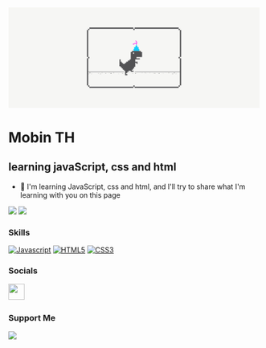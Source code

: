 <img src="gif/dino.gif" width="500px" left="200px" />

Mobin TH
===============================

learning javaScript, css and html
-----------------------------

*   🤝 I'm learning JavaScript, css and html, and I'll try to share what I'm learning with you on this page

<a href="https://www.github.com/mo61n" target="_blank" rel="noreferrer"><img
                  src="https://img.shields.io/badge/github-%23121011.svg?style=for-the-badge&logo=github&logoColor=white" /></a>
                  <a href="https://codepen.io/Mo61n" target="_blank" rel="noreferrer"><img src="https://img.shields.io/badge/Codepen-000000?style=for-the-badge&logo=codepen&logoColor=white"></a>
                  
### Skills
<p align="left">
<a href="https://en.m.wikipedia.org/wiki/JavaScript" target="_blank" rel="noreferrer"><img src="https://raw.githubusercontent.com/danielcranney/readme-generator/main/public/icons/skills/javascript-colored.svg" width="36" height="36" alt="Javascript" /></a>
  <a href="https://en.m.wikipedia.org/wiki/HTML" target="_blank" rel="noreferrer"><img src="https://raw.githubusercontent.com/danielcranney/readme-generator/main/public/icons/skills/html5-colored.svg" width="36" height="36" alt="HTML5" /></a>
    <a href="https://en.m.wikipedia.org/wiki/CSS" target="_blank" rel="noreferrer"><img src="https://raw.githubusercontent.com/danielcranney/readme-generator/main/public/icons/skills/css3-colored.svg" width="36" height="36" alt="CSS3" /></a>
</p>
                    
### Socials
                  
<p align="left">
    <a href="https://www.instagram.com/mo.bin5092in" target="_blank" rel="noreferrer"><img src="https://raw.githubusercontent.com/danielcranney/readme-generator/main/public/icons/socials/instagram.svg" width="32" height="32" /></a>


### Support Me
<a href="https://www.buymeacoffee.com/mo6in?new=1"><img src="https://cdn.buymeacoffee.com/buttons/v2/default-yellow.png" width="200" /></a>
